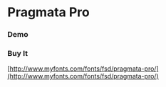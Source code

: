 # Pragmata Pro


### Demo




### Buy It

[http://www.myfonts.com/fonts/fsd/pragmata-pro/](http://www.myfonts.com/fonts/fsd/pragmata-pro/)

